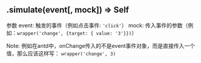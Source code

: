 ## .simulate(event[, mock]) => Self

参数
event: 触发的事件（例如点击事件: `'click'`）
mock: 传入事件的参数（例如：`wrapper('change', {target: { value: '3'}})`）

Note:
例如在antd中，onChange传入的不是event事件对象，而是直接传入一个值，那么应该这样写：
`wrapper('change', 3)`
